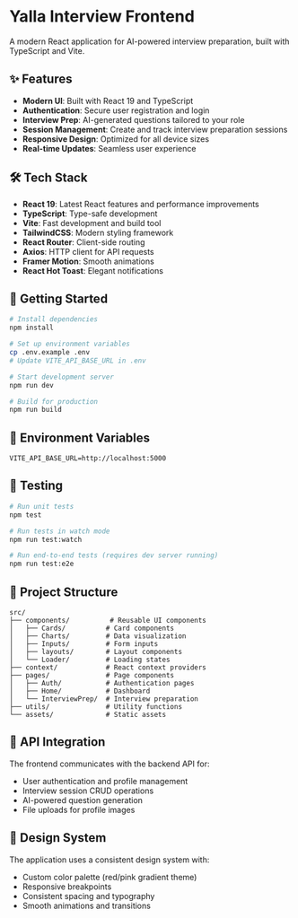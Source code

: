 # Yalla Interview Frontend

A modern React application for AI-powered interview preparation, built with TypeScript and Vite.

## ✨ Features

- **Modern UI**: Built with React 19 and TypeScript
- **Authentication**: Secure user registration and login
- **Interview Prep**: AI-generated questions tailored to your role
- **Session Management**: Create and track interview preparation sessions
- **Responsive Design**: Optimized for all device sizes
- **Real-time Updates**: Seamless user experience

## 🛠️ Tech Stack

- **React 19**: Latest React features and performance improvements
- **TypeScript**: Type-safe development
- **Vite**: Fast development and build tool
- **TailwindCSS**: Modern styling framework
- **React Router**: Client-side routing
- **Axios**: HTTP client for API requests
- **Framer Motion**: Smooth animations
- **React Hot Toast**: Elegant notifications

## 🚀 Getting Started

```bash
# Install dependencies
npm install

# Set up environment variables
cp .env.example .env
# Update VITE_API_BASE_URL in .env

# Start development server
npm run dev

# Build for production
npm run build
```

## 🔧 Environment Variables

```env
VITE_API_BASE_URL=http://localhost:5000
```

## 🧪 Testing

```bash
# Run unit tests
npm test

# Run tests in watch mode
npm run test:watch

# Run end-to-end tests (requires dev server running)
npm run test:e2e
```

## 📁 Project Structure

```
src/
├── components/          # Reusable UI components
│   ├── Cards/          # Card components
│   ├── Charts/         # Data visualization
│   ├── Inputs/         # Form inputs
│   ├── layouts/        # Layout components
│   └── Loader/         # Loading states
├── context/            # React context providers
├── pages/              # Page components
│   ├── Auth/           # Authentication pages
│   ├── Home/           # Dashboard
│   └── InterviewPrep/  # Interview preparation
├── utils/              # Utility functions
└── assets/             # Static assets
```

## 🔗 API Integration

The frontend communicates with the backend API for:
- User authentication and profile management
- Interview session CRUD operations
- AI-powered question generation
- File uploads for profile images

## 🎨 Design System

The application uses a consistent design system with:
- Custom color palette (red/pink gradient theme)
- Responsive breakpoints
- Consistent spacing and typography
- Smooth animations and transitions
